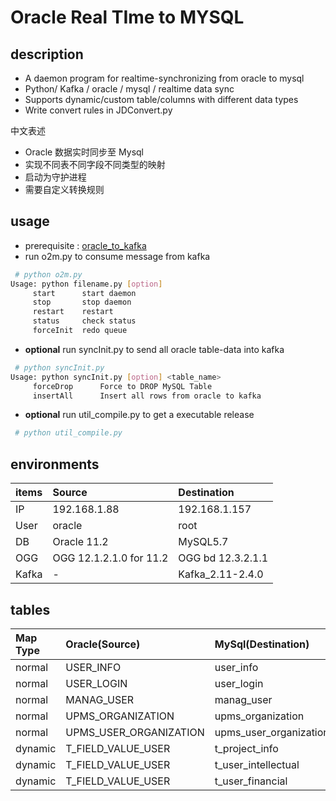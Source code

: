 # Oracle Real TIme to MYSQL
## description 
 - A daemon program for realtime-synchronizing from oracle to mysql
 - Python/ Kafka / oracle / mysql / realtime data sync
 - Supports dynamic/custom table/columns with different data types
 - Write convert rules in JDConvert.py
<p>中文表述</p>

 - Oracle 数据实时同步至 Mysql
 - 实现不同表不同字段不同类型的映射
 - 启动为守护进程
 - 需要自定义转换规则

## usage
 - prerequisite : [oracle_to_kafka](./Docs/oggKafka.md)
 - run o2m.py to consume message from kafka
```bash
 # python o2m.py
Usage: python filename.py [option]
	 start 		start daemon
	 stop 		stop daemon
	 restart 	restart
	 status 	check status
	 forceInit 	redo queue
```

 - **optional** run syncInit.py to send all oracle table-data into kafka
```bash
 # python syncInit.py 
Usage: python syncInit.py [option] <table_name>
	 forceDrop 		Force to DROP MySQL Table
	 insertAll 		Insert all rows from oracle to kafka
```

 - **optional** run util_compile.py to get a executable release
```bash
 # python util_compile.py
```

## environments
|items| Source | Destination |
|:----|:----|:----|
|IP|192.168.1.88|192.168.1.157|
|User| oracle | root |
|DB|Oracle 11.2|MySQL5.7|
|OGG| OGG 12.1.2.1.0 for 11.2 | OGG bd	12.3.2.1.1 |
|Kafka| - | Kafka_2.11-2.4.0 |

## tables
|Map Type| Oracle(Source) | MySql(Destination) |
|:----|:----|:----|
|normal| USER_INFO | user_info |
|normal| USER_LOGIN | user_login |
|normal| MANAG_USER | manag_user |
|normal| UPMS_ORGANIZATION | upms_organization |
|normal| UPMS_USER_ORGANIZATION | upms_user_organization |
|dynamic| T_FIELD_VALUE_USER | t_project_info |
|dynamic| T_FIELD_VALUE_USER | t_user_intellectual |
|dynamic| T_FIELD_VALUE_USER | t_user_financial |

